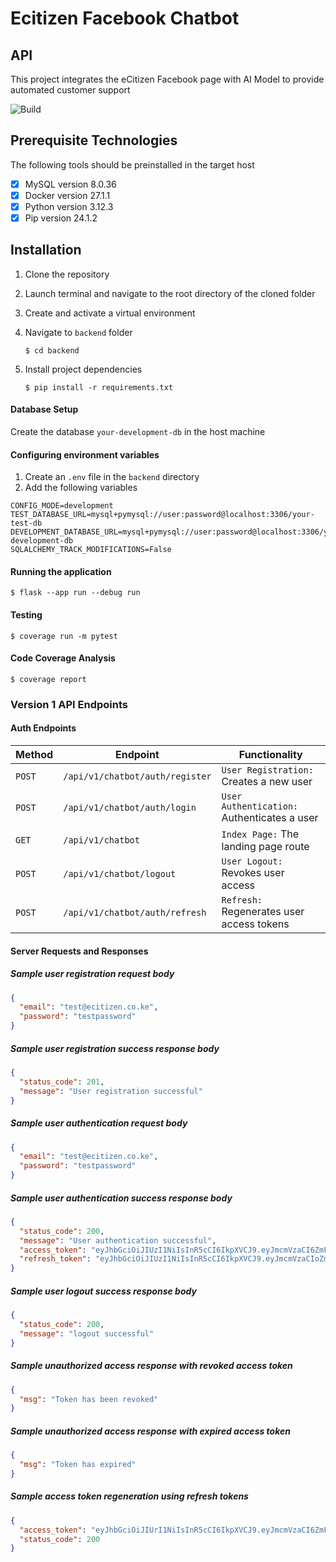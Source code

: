 # Ecitizen Facebook Chatbot

## API

This project integrates the eCitizen Facebook page with AI Model to provide automated customer support

![Build](https://github.com/ecitizen-ke/ecitizen-fb-chatbot/actions/workflows/develop.yml/badge.svg?branch=)

## Prerequisite Technologies

The following tools should be preinstalled in the target host

- [x] MySQL version 8.0.36
- [x] Docker version 27.1.1
- [x] Python version 3.12.3
- [x] Pip version 24.1.2

## Installation

1. Clone the repository
2. Launch terminal and navigate to the root directory of the cloned folder
3. Create and activate a virtual environment
4. Navigate to `backend` folder

   `$ cd backend`

5. Install project dependencies

   `$ pip install -r requirements.txt`

#### Database Setup

Create the database `your-development-db` in the host machine

#### Configuring environment variables

1. Create an `.env` file in the `backend` directory
2. Add the following variables

```
CONFIG_MODE=development
TEST_DATABASE_URL=mysql+pymysql://user:password@localhost:3306/your-test-db
DEVELOPMENT_DATABASE_URL=mysql+pymysql://user:password@localhost:3306/your-development-db
SQLALCHEMY_TRACK_MODIFICATIONS=False
```

#### Running the application

`$ flask --app run --debug run`

#### Testing

`$ coverage run -m pytest`

#### Code Coverage Analysis

`$ coverage report`

### Version 1 API Endpoints

#### Auth Endpoints

| Method | Endpoint                        | Functionality                               |
| ------ | ------------------------------- | ------------------------------------------- |
| `POST` | `/api/v1/chatbot/auth/register` | `User Registration:` Creates a new user     |
| `POST` | `/api/v1/chatbot/auth/login`    | `User Authentication:` Authenticates a user |
| `GET`  | `/api/v1/chatbot`               | `Index Page:` The landing page route        |
| `POST` | `/api/v1/chatbot/logout`        | `User Logout:` Revokes user access          |
| `POST` | `/api/v1/chatbot/auth/refresh`  | `Refresh:` Regenerates user access tokens   |

#### Server Requests and Responses

##### Sample user registration request body

```json
{
  "email": "test@ecitizen.co.ke",
  "password": "testpassword"
}
```

##### Sample user registration success response body

```json
{
  "status_code": 201,
  "message": "User registration successful"
}
```

##### Sample user authentication request body

```json
{
  "email": "test@ecitizen.co.ke",
  "password": "testpassword"
}
```

##### Sample user authentication success response body

```json
{
  "status_code": 200,
  "message": "User authentication successful",
  "access_token": "eyJhbGciOiJIUzI1NiIsInR5cCI6IkpXVCJ9.eyJmcmVzaCI6ZmFsc2UsImlhdCI6MTcyMjAxMDg0NCwianRpIjoiMTQ3PjQ5YTAtNGY1ZS00MzhiLWE2NjgtNTHzNTdiM2JmNGQ2IiwidHlwZSI6ImFjY2VzcyIsInN1YiI6ImFkbWluQGVjaXRpemVuLmNvbSIsIk5iZiI6MTcyMjAxMDg0NCwiY3NyZiI6IjE5ZTNkMDQ3LTY5ZWUtNGJjZC04ZDU0LTYzNjlmMjEzYTAzMiIsImV4cCI6MTcyMjAxMTc0NH0.DxcdXquE7iimUaGs_NmbIomypQ3nxaqCL5pQTBhbeRb",
  "refresh_token": "eyJhbGciOiJIUzI1NiIsInR5cCI6IkpXVCJ9.eyJmcmVzaCIoZmFsc2UsImlhdCI6MTcytjIxNjYwMywianRpJjoiYWRlYzkyNzMtZjUzZi00OWMxLWFmMmItMDkwZDcyOGU0ODFlIiwidHlwZSI6InJlZnJlc2giLCJzdWIiOiJhZG1pbkBlY2l0aXplbi5jb20iLCJuYmYiOjE3MjIyMTY2MDMsImNzcmYiOiI3MDcyMjMyYS03MjA4LTRiOWQtYjllYi1jODZiYTEzNDU4YWEiLCJleNAiOjE3MjQ4MDg2MDN9.Q79STusDl1E8bnrGWEcAHzsdrFHLVRdJw3rTVTT1hpx"
}
```

##### Sample user logout success response body

```json
{
  "status_code": 200,
  "message": "logout successful"
}
```

##### Sample unauthorized access response with revoked access token

```json
{
  "msg": "Token has been revoked"
}
```

##### Sample unauthorized access response with expired access token

```json
{
  "msg": "Token has expired"
}
```

##### Sample access token regeneration using refresh tokens

```json
{
  "access_token": "eyJhbGciOiJIUrI1NiIsInR5cCI6IkpXVCJ9.eyJmcmVzaCI6ZmFsc2UsImlhdCI6MTcwMjIxOTQxNCwianRpIjoiM2Q5MDY3N2QtMmM2Yi00ZDY1LWFkODctMzM3MjBkODJkNDYyIiwidHlwZSI6ImFjY2VzcyIsInN1YiI6ImBkbWluQGVjaXRpemVuLmNvbSIsIm5iZiI6MTcyMjIx8TQxNCwiY3NyZiI6IjZiMPk1NWE0LWM2ZjYtNDFjNi04ZWQwLTA2MGQ3ZDliMjQxYSIsImV4cCI6MTcyMjIyMDMxNH0.w49lTF6RmkZSlybJKWBcNPhlvtEdkN3atPODu05F5AX",
  "status_code": 200
}
```
